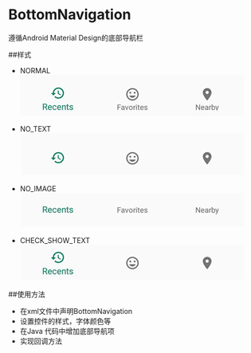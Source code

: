 # BottomNavigation
遵循Android Material Design的底部导航栏

##样式
* NORMAL<br/>
![image](https://raw.githubusercontent.com/Dikaros/BottomNavigation/master/screenshots/b_normal.jpg)

* NO_TEXT<br/>
![image](https://raw.githubusercontent.com/Dikaros/BottomNavigation/master/screenshots/b_no_text.jpg)

* NO_IMAGE<br/>
![image](https://raw.githubusercontent.com/Dikaros/BottomNavigation/master/screenshots/b_no_image.jpg)

* CHECK_SHOW_TEXT<br/>
![image](https://raw.githubusercontent.com/Dikaros/BottomNavigation/master/screenshots/b_check_show_text.jpg)



##使用方法

* 在xml文件中声明BottomNavigation
* 设置控件的样式，字体颜色等
* 在Java 代码中增加底部导航项
* 实现回调方法


```java

```
